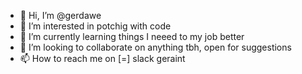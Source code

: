 - 👋 Hi, I’m @gerdawe
- 👀 I’m interested in potchig with code
- 🌱 I’m currently learning things I neeed to my job better
- 💞️ I’m looking to collaborate on anything tbh, open for suggestions
- 📫 How to reach me on [=] slack geraint

<!---
gerdawe/gerdawe is a ✨ special ✨ repository because its `README.md` (this file) appears on your GitHub profile.
You can click the Preview link to take a look at your changes.
--->
